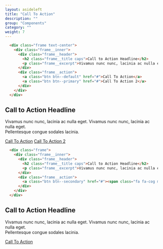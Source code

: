 ```yaml
---
layout: asideleft
title: "Call To Action"
description: ""
group: "Components"
category: ""
weight: 7
---
```


```html
  <div class="frame text-center">
    <div class="frame__inner">
      <div class="frame__header">
        <h2 class="frame__title caps">Call to Action Headline</h2>
        <p class="frame__excerpt">Vivamus nunc nunc, lacinia ac nulla eget. Vivamus nunc nunc, lacinia ac nulla eget.<br/> Pellentesque congue sodales lacinia.</p>
      </div>
      <div class="frame__action">
        <a class="btn btn--default" href="#">Call To Action</a>
        <a class="btn btn--primary" href="#">Call To Action 2</a>
      </div>
    </div>
  </div>
```

<div class="frame text-center">
  <div class="frame__inner">
    <div class="frame__header">
      <h2 class="frame__title caps">Call to Action Headline</h2>
      <p class="frame__excerpt">Vivamus nunc nunc, lacinia ac nulla eget. Vivamus nunc nunc, lacinia ac nulla eget.<br/> Pellentesque congue sodales lacinia.</p>
    </div>
    <div class="frame__action">
      <a class="btn btn--default" href="#">Call To Action</a>
      <a class="btn btn--primary" href="#">Call To Action 2</a>
    </div>
  </div>
</div>

```html
  <div class="frame">
    <div class="frame__inner">
      <div class="frame__header">
        <h2 class="frame__title caps">Call to Action Headline</h2>
        <p class="frame__excerpt">Vivamus nunc nunc, lacinia ac nulla eget. Vivamus nunc nunc, lacinia ac nulla eget.<br/>Pellentesque congue sodales lacinia.</p>
      </div>
      <div class="frame__action">
        <a class="btn btn--secondary" href="#"><span class="fa fa-cog mrs" aria-hidden="true"></span> Call To Action</a>
      </div>
    </div>
  </div>
```

<div class="frame">
  <div class="frame__inner">
    <div class="frame__header">
      <h2 class="frame__title caps">Call to Action Headline</h2>
      <p class="frame__excerpt">Vivamus nunc nunc, lacinia ac nulla eget. Vivamus nunc nunc, lacinia ac nulla eget.<br/>Pellentesque congue sodales lacinia.</p>
    </div>
    <div class="frame__action">
      <a class="btn btn--secondary" href="#"><span class="fa fa-cog mrs" aria-hidden="true"></span> Call To Action</a>
    </div>
  </div>
</div>
